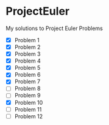 ProjectEuler
============

My solutions to Project Euler Problems

- [x] Problem 1
- [x] Problem 2
- [x] Problem 3
- [x] Problem 4
- [x] Problem 5
- [x] Problem 6
- [x] Problem 7
- [ ] Problem 8
- [ ] Problem 9
- [x] Problem 10
- [ ] Problem 11
- [ ] Problem 12
